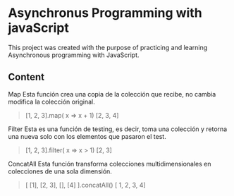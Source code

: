 # Asynchronus Programming with javaScript

This project was created with the purpose of practicing and learning
Asynchronous programming with JavaScript.

## Content

Map
Esta función crea una copia de la colección que recibe,
no cambia modifica la colección original.

> [1, 2, 3].map( x => x + 1)
> [2, 3, 4]

Filter
Esta es una función de testing, es decir, toma una colección
y retorna una nueva solo con los elementos que pasaron el test.

> [1, 2, 3].filter( x => x > 1)
> [2, 3]

ConcatAll
Esta función transforma colecciones multidimensionales en
colecciones de una sola dimensión.

> [ [1], [2, 3], [], [4] ].concatAll()
> [ 1, 2, 3, 4]
